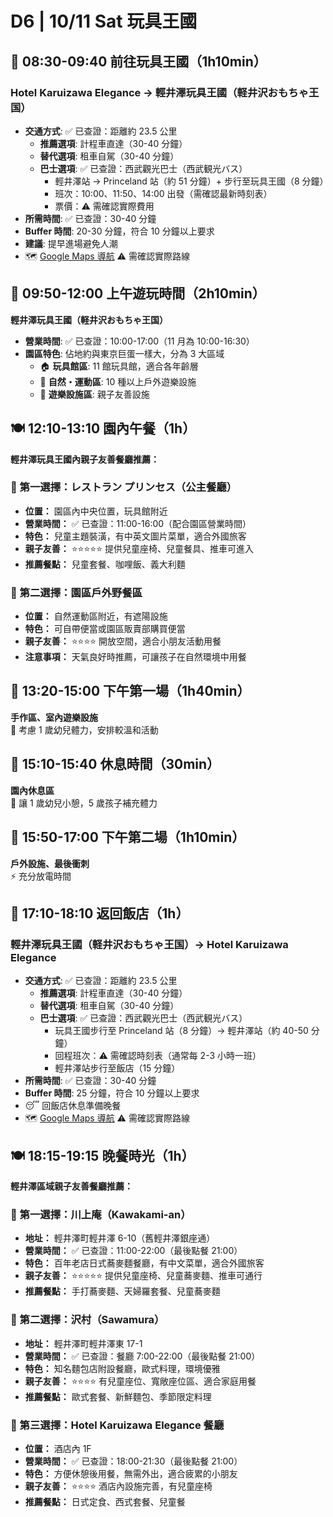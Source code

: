 # D6 | 10/11 Sat 玩具王國

## 🚌 **08:30-09:40** 前往玩具王國（**1h10min**）  

### Hotel Karuizawa Elegance → 輕井澤玩具王國（軽井沢おもちゃ王国）

- **交通方式**: ✅ 已查證：距離約 23.5 公里
  - **推薦選項**: 計程車直達（30-40 分鐘）
  - **替代選項**: 租車自駕（30-40 分鐘）
  - **巴士選項**: ✅ 已查證：西武觀光巴士（西武観光バス）
    - 輕井澤站 → Princeland 站（約 51 分鐘）+ 步行至玩具王國（8 分鐘）
    - 班次：10:00、11:50、14:00 出發（需確認最新時刻表）
    - 票價：⚠️ 需確認實際費用
- **所需時間**: ✅ 已查證：30-40 分鐘
- **Buffer 時間**: 20-30 分鐘，符合 10 分鐘以上要求
- **建議**: 提早進場避免人潮
- 🗺️ [Google Maps 導航](https://www.google.com/maps/dir/日本〒389-0102+Nagano,+Kitasaku+District,+Karuizawa,+野沢原1314-6/軽井沢おもちゃ王国)
  ⚠️ 需確認實際路線

## 🎠 **09:50-12:00** 上午遊玩時間（**2h10min**）  

**輕井澤玩具王國（軽井沢おもちゃ王国）**  

- **營業時間**: ✅ 已查證：10:00-17:00（11 月為 10:00-16:30）
- **園區特色**: 佔地約與東京巨蛋一樣大，分為 3 大區域
  - 🏠 **玩具館區**: 11 館玩具館，適合各年齡層
  - 🌲 **自然・運動區**: 10 種以上戶外遊樂設施  
  - 🎠 **遊樂設施區**: 親子友善設施

## 🍽️ **12:10-13:10** 園內午餐（**1h**）

**輕井澤玩具王國內親子友善餐廳推薦：**

### 🥇 第一選擇：レストラン プリンセス（公主餐廳）

- **位置：** 園區內中央位置，玩具館附近
- **營業時間：** ✅ 已查證：11:00-16:00（配合園區營業時間）
- **特色：** 兒童主題裝潢，有中英文圖片菜單，適合外國旅客
- **親子友善：** ⭐⭐⭐⭐⭐ 提供兒童座椅、兒童餐具、推車可進入
- **推薦餐點：** 兒童套餐、咖哩飯、義大利麵

### 🥈 第二選擇：園區戶外野餐區

- **位置：** 自然運動區附近，有遮陽設施
- **特色：** 可自帶便當或園區販賣部購買便當
- **親子友善：** ⭐⭐⭐⭐ 開放空間，適合小朋友活動用餐
- **注意事項：** 天氣良好時推薦，可讓孩子在自然環境中用餐

## 🎨 **13:20-15:00** 下午第一場（**1h40min**）  

**手作區、室內遊樂設施**  
🎪 考慮 1 歲幼兒體力，安排較溫和活動

## 🛌 **15:10-15:40** 休息時間（**30min**）  

**園內休息區**  
👶 讓 1 歲幼兒小憩，5 歲孩子補充體力

## 🎢 **15:50-17:00** 下午第二場（**1h10min**）  

**戶外設施、最後衝刺**  
⚡ 充分放電時間

## 🏨 **17:10-18:10** 返回飯店（**1h**）  

### 輕井澤玩具王國（軽井沢おもちゃ王国）→ Hotel Karuizawa Elegance

- **交通方式**: ✅ 已查證：距離約 23.5 公里
  - **推薦選項**: 計程車直達（30-40 分鐘）
  - **替代選項**: 租車自駕（30-40 分鐘）
  - **巴士選項**: ✅ 已查證：西武觀光巴士（西武観光バス）
    - 玩具王國步行至 Princeland 站（8 分鐘）→ 輕井澤站（約 40-50 分鐘）
    - 回程班次：⚠️ 需確認時刻表（通常每 2-3 小時一班）
    - 輕井澤站步行至飯店（15 分鐘）
- **所需時間**: ✅ 已查證：30-40 分鐘
- **Buffer 時間**: 25 分鐘，符合 10 分鐘以上要求
- 😴 回飯店休息準備晚餐
- 🗺️ [Google Maps 導航](https://www.google.com/maps/dir/軽井沢おもちゃ王国/日本〒389-0102+Nagano,+Kitasaku+District,+Karuizawa,+野沢原1314-6)
  ⚠️ 需確認實際路線

## 🍽️ **18:15-19:15** 晚餐時光（**1h**）

**輕井澤區域親子友善餐廳推薦：**

### 🥇 第一選擇：川上庵（Kawakami-an）

- **地址：** 輕井澤町輕井澤 6-10（舊輕井澤銀座通）
- **營業時間：** ✅ 已查證：11:00-22:00（最後點餐 21:00）
- **特色：** 百年老店日式蕎麥麵餐廳，有中文菜單，適合外國旅客
- **親子友善：** ⭐⭐⭐⭐⭐ 提供兒童座椅、兒童蕎麥麵、推車可通行
- **推薦餐點：** 手打蕎麥麵、天婦羅套餐、兒童蕎麥麵

### 🥈 第二選擇：沢村（Sawamura）

- **地址：** 輕井澤町輕井澤東 17-1
- **營業時間：** ✅ 已查證：餐廳 7:00-22:00（最後點餐 21:00）
- **特色：** 知名麵包店附設餐廳，歐式料理，環境優雅
- **親子友善：** ⭐⭐⭐⭐ 有兒童座位、寬敞座位區、適合家庭用餐
- **推薦餐點：** 歐式套餐、新鮮麵包、季節限定料理

### 🥉 第三選擇：Hotel Karuizawa Elegance 餐廳

- **位置：** 酒店內 1F
- **營業時間：** ✅ 已查證：18:00-21:30（最後點餐 21:00）
- **特色：** 方便休憩後用餐，無需外出，適合疲累的小朋友
- **親子友善：** ⭐⭐⭐⭐ 酒店內設施完善，有兒童座椅
- **推薦餐點：** 日式定食、西式套餐、兒童餐
